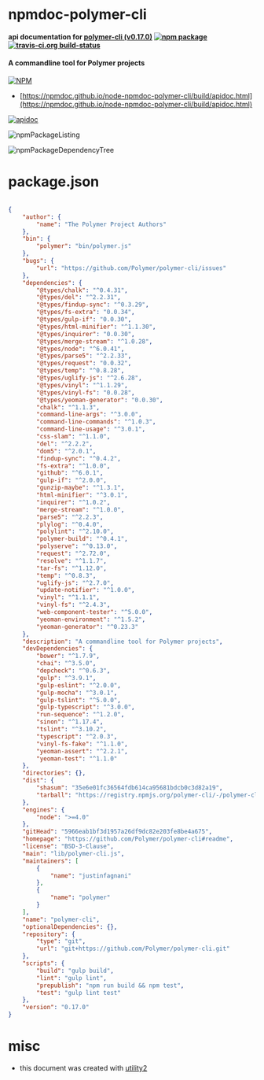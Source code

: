# npmdoc-polymer-cli

#### api documentation for  [polymer-cli (v0.17.0)](https://github.com/Polymer/polymer-cli#readme)  [![npm package](https://img.shields.io/npm/v/npmdoc-polymer-cli.svg?style=flat-square)](https://www.npmjs.org/package/npmdoc-polymer-cli) [![travis-ci.org build-status](https://api.travis-ci.org/npmdoc/node-npmdoc-polymer-cli.svg)](https://travis-ci.org/npmdoc/node-npmdoc-polymer-cli)

#### A commandline tool for Polymer projects

[![NPM](https://nodei.co/npm/polymer-cli.png?downloads=true&downloadRank=true&stars=true)](https://www.npmjs.com/package/polymer-cli)

- [https://npmdoc.github.io/node-npmdoc-polymer-cli/build/apidoc.html](https://npmdoc.github.io/node-npmdoc-polymer-cli/build/apidoc.html)

[![apidoc](https://npmdoc.github.io/node-npmdoc-polymer-cli/build/screenCapture.buildCi.browser.%252Ftmp%252Fbuild%252Fapidoc.html.png)](https://npmdoc.github.io/node-npmdoc-polymer-cli/build/apidoc.html)

![npmPackageListing](https://npmdoc.github.io/node-npmdoc-polymer-cli/build/screenCapture.npmPackageListing.svg)

![npmPackageDependencyTree](https://npmdoc.github.io/node-npmdoc-polymer-cli/build/screenCapture.npmPackageDependencyTree.svg)



# package.json

```json

{
    "author": {
        "name": "The Polymer Project Authors"
    },
    "bin": {
        "polymer": "bin/polymer.js"
    },
    "bugs": {
        "url": "https://github.com/Polymer/polymer-cli/issues"
    },
    "dependencies": {
        "@types/chalk": "^0.4.31",
        "@types/del": "^2.2.31",
        "@types/findup-sync": "^0.3.29",
        "@types/fs-extra": "0.0.34",
        "@types/gulp-if": "0.0.30",
        "@types/html-minifier": "^1.1.30",
        "@types/inquirer": "0.0.30",
        "@types/merge-stream": "^1.0.28",
        "@types/node": "^6.0.41",
        "@types/parse5": "^2.2.33",
        "@types/request": "0.0.32",
        "@types/temp": "^0.8.28",
        "@types/uglify-js": "^2.6.28",
        "@types/vinyl": "^1.1.29",
        "@types/vinyl-fs": "0.0.28",
        "@types/yeoman-generator": "0.0.30",
        "chalk": "^1.1.3",
        "command-line-args": "^3.0.0",
        "command-line-commands": "^1.0.3",
        "command-line-usage": "^3.0.1",
        "css-slam": "^1.1.0",
        "del": "^2.2.2",
        "dom5": "^2.0.1",
        "findup-sync": "^0.4.2",
        "fs-extra": "^1.0.0",
        "github": "^6.0.1",
        "gulp-if": "^2.0.0",
        "gunzip-maybe": "^1.3.1",
        "html-minifier": "^3.0.1",
        "inquirer": "^1.0.2",
        "merge-stream": "^1.0.0",
        "parse5": "^2.2.3",
        "plylog": "^0.4.0",
        "polylint": "^2.10.0",
        "polymer-build": "^0.4.1",
        "polyserve": "^0.13.0",
        "request": "^2.72.0",
        "resolve": "^1.1.7",
        "tar-fs": "^1.12.0",
        "temp": "^0.8.3",
        "uglify-js": "^2.7.0",
        "update-notifier": "^1.0.0",
        "vinyl": "^1.1.1",
        "vinyl-fs": "^2.4.3",
        "web-component-tester": "^5.0.0",
        "yeoman-environment": "^1.5.2",
        "yeoman-generator": "^0.23.3"
    },
    "description": "A commandline tool for Polymer projects",
    "devDependencies": {
        "bower": "^1.7.9",
        "chai": "^3.5.0",
        "depcheck": "^0.6.3",
        "gulp": "^3.9.1",
        "gulp-eslint": "^2.0.0",
        "gulp-mocha": "^3.0.1",
        "gulp-tslint": "^5.0.0",
        "gulp-typescript": "^3.0.0",
        "run-sequence": "^1.2.0",
        "sinon": "^1.17.4",
        "tslint": "^3.10.2",
        "typescript": "^2.0.3",
        "vinyl-fs-fake": "^1.1.0",
        "yeoman-assert": "^2.2.1",
        "yeoman-test": "^1.1.0"
    },
    "directories": {},
    "dist": {
        "shasum": "35e6e01fc36564fdb614ca95681bdcb0c3d82a19",
        "tarball": "https://registry.npmjs.org/polymer-cli/-/polymer-cli-0.17.0.tgz"
    },
    "engines": {
        "node": ">=4.0"
    },
    "gitHead": "5966eab1bf3d1957a26df9dc82e203fe8be4a675",
    "homepage": "https://github.com/Polymer/polymer-cli#readme",
    "license": "BSD-3-Clause",
    "main": "lib/polymer-cli.js",
    "maintainers": [
        {
            "name": "justinfagnani"
        },
        {
            "name": "polymer"
        }
    ],
    "name": "polymer-cli",
    "optionalDependencies": {},
    "repository": {
        "type": "git",
        "url": "git+https://github.com/Polymer/polymer-cli.git"
    },
    "scripts": {
        "build": "gulp build",
        "lint": "gulp lint",
        "prepublish": "npm run build && npm test",
        "test": "gulp lint test"
    },
    "version": "0.17.0"
}
```



# misc
- this document was created with [utility2](https://github.com/kaizhu256/node-utility2)
